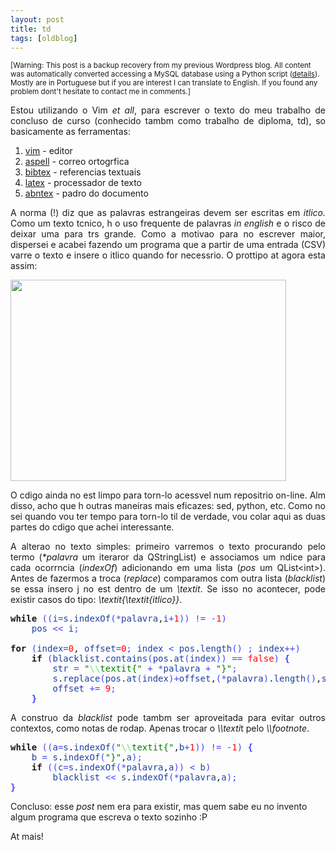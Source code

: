 ```yaml
---
layout: post
title: td
tags: [oldblog]
---
```


<small>[Warning: This post is a backup recovery from my previous Wordpress blog. All content was automatically converted accessing a MySQL database using a Python script (<a href="http://maluta.github.io/blog/convert-wordpress-to-jekyll/">details</a>). Mostly are in Portuguese but if you are interest I can translate to English. If you found any problem dont't hesitate to contact me in comments.]</small>



<p style="text-align: justify;">Estou utilizando o Vim <em>et all</em>, para escrever o texto do meu trabalho de concluso de curso (conhecido tambm como trabalho de diploma, td), so basicamente as ferramentas:</p>

<ol>
	<li><a href="http://www.vim.org/" target="_blank">vim</a> - editor</li>
	<li><a href="http://aspell.net/" target="_blank">aspell</a> - correo ortogrfica</li>
	<li><a href="http://www.bibtex.org/" target="_blank">bibtex</a> - referencias textuais</li>
	<li><a href="http://www.latex-project.org/" target="_blank">latex</a> - processador de texto</li>
	<li><a href="http://sourceforge.net/apps/mediawiki/abntex/index.php?title=Main_Page" target="_blank">abntex</a> - padro do documento</li>
</ol>
<p style="text-align: justify;">A norma (!) diz que as palavras estrangeiras devem ser escritas em <em>itlico. </em>Como  um texto tcnico, h o uso frequente de palavras <em>in english</em> e o risco de deixar uma para trs  grande. Como a motivao para no escrever  maior, dispersei e acabei fazendo um programa que a partir de uma entrada (CSV) varre o texto e insere o itlico quando for necessrio. O prottipo at agora esta assim:</p>
<a href="http://www.coding.com.br/wp-content/uploads/2010/05/italico.png"><img class="aligncenter size-full wp-image-999" src="http://www.coding.com.br/wp-content/uploads/2010/05/italico.png" alt="" width="441" height="322" /></a>
<p style="text-align: justify;">O cdigo ainda no est limpo para torn-lo acessvel num repositrio on-line. Alm disso, acho que h outras maneiras mais eficazes: sed, python, etc. Como no sei quando vou ter tempo para torn-lo til de verdade, vou colar aqui as duas partes do cdigo que achei interessante.</p>
<p style="text-align: justify;">A alterao no texto  simples: primeiro varremos o texto procurando pelo termo (<em>*palavra</em>  um iteraror da QStringList) e associamos um ndice para cada ocorrncia (<em>indexOf</em>) adicionando em uma lista (<em>pos</em>  um QList&lt;int&gt;). Antes de fazermos a troca (<em>replace</em>) comparamos com outra lista (<em>blacklist</em>) se essa insero j no est dentro de um <em>\textit</em>. Se isso no acontecer, pode existir casos do tipo: <em>\textit{\textit{itlico}}</em>.</p>

<pre><strong>while</strong> <span style="color: #4444ff;">(</span><span style="color: #4444ff;">(</span><span style="color: #2040a0;">i</span><span style="color: #4444ff;">=</span><span style="color: #2040a0;">s</span>.<span style="color: #2040a0;">indexOf</span><span style="color: #4444ff;">(</span><span style="color: #4444ff;">*</span><span style="color: #2040a0;">palavra</span>,<span style="color: #2040a0;">i</span><span style="color: #4444ff;">+</span><span style="color: #ff0000;">1</span><span style="color: #4444ff;">)</span><span style="color: #4444ff;">)</span> <span style="color: #4444ff;">!</span><span style="color: #4444ff;">=</span> <span style="color: #4444ff;">-</span><span style="color: #ff0000;">1</span><span style="color: #4444ff;">)</span>
	<span style="color: #2040a0;">pos</span> <span style="color: #4444ff;">&lt;</span><span style="color: #4444ff;">&lt;</span> <span style="color: #2040a0;">i</span><span style="color: #4444ff;">;</span>

<strong>for</strong> <span style="color: #4444ff;">(</span><span style="color: #2040a0;">index</span><span style="color: #4444ff;">=</span><span style="color: #ff0000;">0</span>, <span style="color: #2040a0;">offset</span><span style="color: #4444ff;">=</span><span style="color: #ff0000;">0</span><span style="color: #4444ff;">;</span> <span style="color: #2040a0;">index</span> <span style="color: #4444ff;">&lt;</span> <span style="color: #2040a0;">pos</span>.<span style="color: #2040a0;">length</span><span style="color: #4444ff;">(</span><span style="color: #4444ff;">)</span> <span style="color: #4444ff;">;</span> <span style="color: #2040a0;">index</span><span style="color: #4444ff;">+</span><span style="color: #4444ff;">+</span><span style="color: #4444ff;">)</span>
	<strong>if</strong> <span style="color: #4444ff;">(</span><span style="color: #2040a0;">blacklist</span>.<span style="color: #2040a0;">contains</span><span style="color: #4444ff;">(</span><span style="color: #2040a0;">pos</span>.<span style="color: #2040a0;">at</span><span style="color: #4444ff;">(</span><span style="color: #2040a0;">index</span><span style="color: #4444ff;">)</span><span style="color: #4444ff;">)</span> <span style="color: #4444ff;">=</span><span style="color: #4444ff;">=</span> <span style="color: #ff0000;">false</span><span style="color: #4444ff;">)</span> <span style="color: #4444ff;"><strong>{</strong></span>
		<span style="color: #2040a0;">str</span> <span style="color: #4444ff;">=</span> <span style="color: #008000;">"<span style="color: #77dd77;">\\</span>textit{"</span> <span style="color: #4444ff;">+</span> <span style="color: #4444ff;">*</span><span style="color: #2040a0;">palavra</span> <span style="color: #4444ff;">+</span> <span style="color: #008000;">"}"</span><span style="color: #4444ff;">;</span>
		<span style="color: #2040a0;">s</span>.<span style="color: #2040a0;">replace</span><span style="color: #4444ff;">(</span><span style="color: #2040a0;">pos</span>.<span style="color: #2040a0;">at</span><span style="color: #4444ff;">(</span><span style="color: #2040a0;">index</span><span style="color: #4444ff;">)</span><span style="color: #4444ff;">+</span><span style="color: #2040a0;">offset</span>,<span style="color: #4444ff;">(</span><span style="color: #4444ff;">*</span><span style="color: #2040a0;">palavra</span><span style="color: #4444ff;">)</span>.<span style="color: #2040a0;">length</span><span style="color: #4444ff;">(</span><span style="color: #4444ff;">)</span>,<span style="color: #2040a0;">str</span><span style="color: #4444ff;">)</span><span style="color: #4444ff;">;</span>
		<span style="color: #2040a0;">offset</span> <span style="color: #4444ff;">+</span><span style="color: #4444ff;">=</span> <span style="color: #ff0000;">9</span><span style="color: #4444ff;">;</span>
	<span style="color: #4444ff;"><strong>}</strong></span></pre>
<p style="text-align: justify;">A construo da <em>blacklist</em> pode tambm ser aproveitada para evitar outros contextos, como notas de rodap. Apenas trocar o <em>\\texti</em>t pelo<em> \\footnote</em>.</p>

<pre><strong>while</strong> <span style="color: #4444ff;">(</span><span style="color: #4444ff;">(</span><span style="color: #2040a0;">a</span><span style="color: #4444ff;">=</span><span style="color: #2040a0;">s</span>.<span style="color: #2040a0;">indexOf</span><span style="color: #4444ff;">(</span><span style="color: #008000;">"<span style="color: #77dd77;">\\</span>textit{"</span>,<span style="color: #2040a0;">b</span><span style="color: #4444ff;">+</span><span style="color: #ff0000;">1</span><span style="color: #4444ff;">)</span><span style="color: #4444ff;">)</span> <span style="color: #4444ff;">!</span><span style="color: #4444ff;">=</span> <span style="color: #4444ff;">-</span><span style="color: #ff0000;">1</span><span style="color: #4444ff;">)</span> <span style="color: #4444ff;"><strong>{</strong></span>
	<span style="color: #2040a0;">b</span> <span style="color: #4444ff;">=</span> <span style="color: #2040a0;">s</span>.<span style="color: #2040a0;">indexOf</span><span style="color: #4444ff;">(</span><span style="color: #008000;">"}"</span>,<span style="color: #2040a0;">a</span><span style="color: #4444ff;">)</span><span style="color: #4444ff;">;</span>
	<strong>if</strong> <span style="color: #4444ff;">(</span><span style="color: #4444ff;">(</span><span style="color: #2040a0;">c</span><span style="color: #4444ff;">=</span><span style="color: #2040a0;">s</span>.<span style="color: #2040a0;">indexOf</span><span style="color: #4444ff;">(</span><span style="color: #4444ff;">*</span><span style="color: #2040a0;">palavra</span>,<span style="color: #2040a0;">a</span><span style="color: #4444ff;">)</span><span style="color: #4444ff;">)</span> <span style="color: #4444ff;">&lt;</span> <span style="color: #2040a0;">b</span><span style="color: #4444ff;">)</span>
		<span style="color: #2040a0;">blacklist</span> <span style="color: #4444ff;">&lt;</span><span style="color: #4444ff;">&lt;</span> <span style="color: #2040a0;">s</span>.<span style="color: #2040a0;">indexOf</span><span style="color: #4444ff;">(</span><span style="color: #4444ff;">*</span><span style="color: #2040a0;">palavra</span>,<span style="color: #2040a0;">a</span><span style="color: #4444ff;">)</span><span style="color: #4444ff;">;</span>
<span style="color: #4444ff;"><strong>}</strong></span></pre>
Concluso: esse <em>post</em> nem era para existir, mas quem sabe eu no invento algum programa que escreva o texto sozinho :P

At mais!